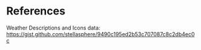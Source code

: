 References
==========

Weather Descriptions and Icons data:  <https://gist.github.com/stellasphere/9490c195ed2b53c707087c8c2db4ec0c>
